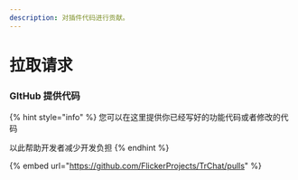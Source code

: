 ```yaml
---
description: 对插件代码进行贡献。
---
```


# 拉取请求

### GItHub 提供代码

{% hint style="info" %}
您可以在这里提供你已经写好的功能代码或者修改的代码

以此帮助开发者减少开发负担
{% endhint %}

{% embed url="https://github.com/FlickerProjects/TrChat/pulls" %}
